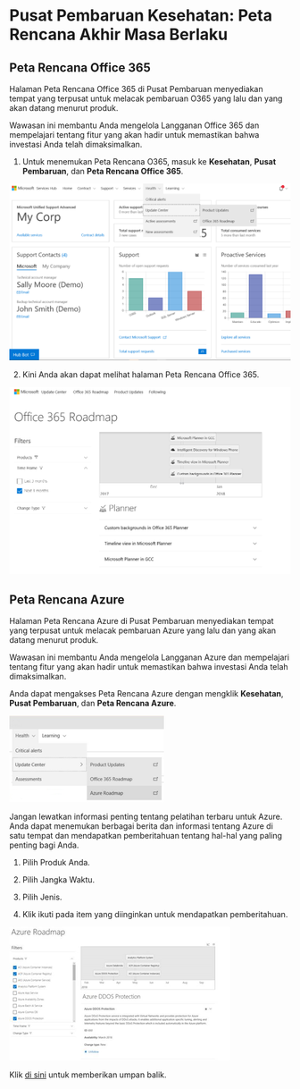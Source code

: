 # <a name="health-update-center-end-of-life-roadmaps"></a>Pusat Pembaruan Kesehatan: Peta Rencana Akhir Masa Berlaku

## <a name="office-365-roadmap"></a>Peta Rencana Office 365 

Halaman Peta Rencana Office 365 di Pusat Pembaruan menyediakan tempat yang terpusat untuk melacak pembaruan O365 yang lalu dan yang akan datang menurut produk.   

Wawasan ini membantu Anda mengelola Langganan Office 365 dan mempelajari tentang fitur yang akan hadir untuk memastikan bahwa investasi Anda telah dimaksimalkan. 

1.  Untuk menemukan Peta Rencana O365, masuk ke **Kesehatan**, **Pusat Pembaruan**, dan **Peta Rencana Office 365**. 

![Gambar Peta Rencana Produk Pusat Pembaruan Kesehatan 1](health-roadmaps1.png)

2.  Kini Anda akan dapat melihat halaman Peta Rencana Office 365. 

![Gambar Peta Rencana Produk Pusat Pembaruan Kesehatan 2](health-roadmap2.png)


## <a name="azure-roadmap"></a>Peta Rencana Azure 

Halaman Peta Rencana Azure di Pusat Pembaruan menyediakan tempat yang terpusat untuk melacak pembaruan Azure yang lalu dan yang akan datang menurut produk.   

Wawasan ini membantu Anda mengelola Langganan Azure dan mempelajari tentang fitur yang akan hadir untuk memastikan bahwa investasi Anda telah dimaksimalkan. 

Anda dapat mengakses Peta Rencana Azure dengan mengklik **Kesehatan**, **Pusat Pembaruan**, dan **Peta Rencana Azure**.   

![Gambar Peta Rencana Produk Pusat Pembaruan Kesehatan 3](health-azure1.png)

Jangan lewatkan informasi penting tentang pelatihan terbaru untuk Azure.  Anda dapat menemukan berbagai berita dan informasi tentang Azure di satu tempat dan mendapatkan pemberitahuan tentang hal-hal yang paling penting bagi Anda.   

1.  Pilih Produk Anda. 

2.  Pilih Jangka Waktu. 

3.  Pilih Jenis. 

4.  Klik ikuti pada item yang diinginkan untuk mendapatkan pemberitahuan. 

![Gambar Peta Rencana Produk Pusat Pembaruan Kesehatan 4](health-azure2.png)

Klik <a href="mailto:SHub_Feedback_RC@Microsoft.com?subject=Resource%20Center%20Feedback%3A%20%3CInsert%20feedback%20topic%3E%3E&amp;body=%3C%3Cplease%20submit%20your%20feedback%20with%20enough%20detail%20on%20the%20problem%2C%20reproduction%20steps%20and%20what%20you%20desire%20to%20happen%3E%3E" target="_blank">di sini</a> untuk memberikan umpan balik.

